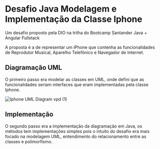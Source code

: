 # Desafio Java Modelagem e Implementação da Classe Iphone
Um desafio proposto pela DIO na trilha do Bootcamp Santander Java + Angular Fullstack

A proposta é a de representar um iPhone que contenha as funcionalidades de Reprodutor Musical, Aparelho Telefônico e Navegador de Internet.

## Diagramação UML
O primeiro passo era modelar as classes em UML, onde defini que as funcionalidades seriam interfaces que eram implementadas pela classe Iphone.

![Iphone UML Diagram vpd (1)](https://github.com/mikael-ayala/java-desafio-iphone/assets/106713704/dfdb7f12-6915-48e3-b6c7-a248708d35d1)

## Implementação
O segundo passo era a implementação da diagramação em Java, os métodos tem implementações simples pois o intuito do desafio era mais focado na modelagem UML, entendimento do relacionamento entre as classes e polimorfismo.
